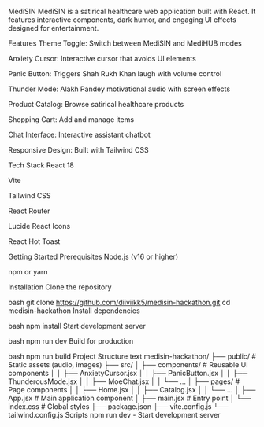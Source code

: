 MediSIN
MediSIN is a satirical healthcare web application built with React. It features interactive components, dark humor, and engaging UI effects designed for entertainment.

Features
Theme Toggle: Switch between MediSIN and MediHUB modes

Anxiety Cursor: Interactive cursor that avoids UI elements

Panic Button: Triggers Shah Rukh Khan laugh with volume control

Thunder Mode: Alakh Pandey motivational audio with screen effects

Product Catalog: Browse satirical healthcare products

Shopping Cart: Add and manage items

Chat Interface: Interactive assistant chatbot

Responsive Design: Built with Tailwind CSS

Tech Stack
React 18

Vite

Tailwind CSS

React Router

Lucide React Icons

React Hot Toast

Getting Started
Prerequisites
Node.js (v16 or higher)

npm or yarn

Installation
Clone the repository

bash
git clone https://github.com/diiviikk5/medisin-hackathon.git
cd medisin-hackathon
Install dependencies

bash
npm install
Start development server

bash
npm run dev
Build for production

bash
npm run build
Project Structure
text
medisin-hackathon/
├── public/              # Static assets (audio, images)
├── src/
│   ├── components/      # Reusable UI components
│   │   ├── AnxietyCursor.jsx
│   │   ├── PanicButton.jsx
│   │   ├── ThunderousMode.jsx
│   │   ├── MoeChat.jsx
│   │   └── ...
│   ├── pages/           # Page components
│   │   ├── Home.jsx
│   │   ├── Catalog.jsx
│   │   └── ...
│   ├── App.jsx          # Main application component
│   ├── main.jsx         # Entry point
│   └── index.css        # Global styles
├── package.json
├── vite.config.js
└── tailwind.config.js
Scripts
npm run dev - Start development server
